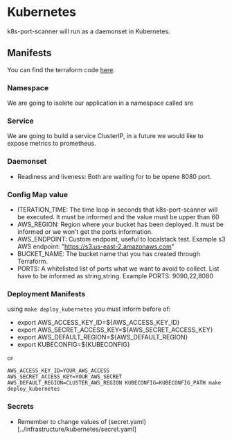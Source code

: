 # Kubernetes

k8s-port-scanner will run as a daemonset in Kubernetes.

## Manifests

You can find the terraform code [here](../infrastructure/kubernetes).

### Namespace

We are going to isolete our application in a namespace called sre

### Service

We are going to build a service ClusterIP, in a future we would like to expose metrics to prometheus.

### Daemonset
* Readiness and liveness: Both are waiting for to be opene 8080 port.

### Config Map value

* ITERATION_TIME: The time loop in seconds that k8s-port-scanner will be executed. It must be informed and the value must be upper than 60
* AWS_REGION: Region where your bucket has been deployed. It must be informed or we won't get the ports information.
* AWS_ENDPOINT: Custom endpoint, useful to localstack test. Example s3 AWS endpoint: "https://s3.us-east-2.amazonaws.com"
* BUCKET_NAME: The bucket name that you has created through Terraform.
* PORTS: A whitelisted list of ports what we want to avoid to collect. List have to be informed as string,string. Example PORTS: 9090,22,8080

### Deployment Manifests

using `make deploy_kubernetes` you must inform before of:  
* export AWS_ACCESS_KEY_ID=${AWS_ACCESS_KEY_ID} 
* export AWS_SECRET_ACCESS_KEY=${AWS_SECRET_ACCESS_KEY} 
* export AWS_DEFAULT_REGION=${AWS_DEFAULT_REGION} 
* export KUBECONFIG=${KUBECONFIG} 

or

`AWS_ACCESS_KEY_ID=YOUR_AWS_ACCESS AWS_SECRET_ACCESS_KEY=YOUR_AWS_SECRET AWS_DEFAULT_REGION=CLUSTER_AWS_REGION KUBECONFIG=KUBECONFIG_PATH make deploy_kubernetes`

### Secrets

* Remember to change values of (secret.yaml)[../infrastructure/kubernetes/secret.yaml]